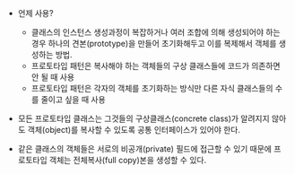 - 언제 사용?  
  - 클래스의 인스턴스 생성과정이 복잡하거나 여러 조합에 의해 생성되어야 하는 경우 하나의 견본(prototype)을 만들어 초기화해두고 이를 복제해서 객체를 생성하는 방법.
  - 프로토타입 패턴은 복사해야 하는 객체들의 구상 클래스들에 코드가 의존하면 안 될 때 사용
  - 프로토타입 패턴은 각자의 객체를 초기화하는 방식만 다른 자식 클래스들의 수를 줄이고 싶을 때 사용

- 모든 프로토타입 클래스는 그것들의 구상클래스(concrete class)가 알려지지 않아도 객체(object)를 복사할 수 있도록 공통 인터페이스가 있어야 한다.
- 같은 클래스의 객체들은 서로의 비공개(private) 필드에 접근할 수 있기 때문에 프로토타입 객체는 전체복사(full copy)본을 생성할 수 있다.
